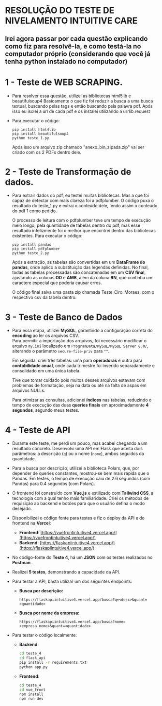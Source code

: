 # RESOLUÇÃO DO TESTE DE NIVELAMENTO INTUITIVE CARE

## Irei agora passar por cada questão explicando como fiz para resolvê-la, e como testá-la no computador próprio (considerando que você já tenha python instalado no computador)

# 1 - Teste de WEB SCRAPING.

- Para resolver essa questão, utilizei as bibliotecas html5lib e beautifulsoup4
  Basicamente o que fiz foi reduzir a busca a uma busca textual, buscando pelas tags <a> e então buscando pela palavra pdf. Após isso eu isolei a url de cada pdf e os instalei utilizando a urrlib.request

- Para executar o código:
   ```
  pip install html4lib
  pip install beautifulsoup4
  python teste_1.py
   ```
  Após isso um arquivo zip chamado "anexo_bin_zipada.zip" vai ser criado com os 2 PDFs dentro dele.

# 2 - Teste de Transformação de dados.

- Para extrair dados do pdf, eu testei muitas bibliotecas. Mas a que foi capaz de detectar com mais clareza foi a pdfplumber.
  O código puxa o resultado do teste_1.py e extrai o conteúdo dele, lendo assim o conteúdo do pdf 1 como pedido.

  O processo de leitura com o pdfplumber teve um tempo de execução meio longo, pela quantidade de tabelas dentro do pdf, mas esse resultado infelizmente foi o melhor que encontrei dentro das bibliotecas existentes.
  Para executar o código:
   ```
  pip install pandas
  pip install pdfplumber
  python teste_2.py
    ```
  Após a extração, as tabelas são convertidas em um **DataFrame do pandas**, onde aplico a substituição das legendas definidas. No final, todas as tabelas processadas são concatenadas em um **CSV final**, ajustando as colunas **OD** e **AMB**, além da coluna **RN**, que continha um caractere especial que poderia causar erros.  

  O código final salva uma pasta zip chamada Teste_Ciro_Moraes, com o respectivo csv da tabela dentro.

# 3 - Teste de Banco de Dados

- Para essa etapa, utilizei **MySQL**, garantindo a configuração correta do **encoding** ao ler os arquivos CSV.  
  Para permitir a importação dos arquivos, foi necessário modificar o arquivo `my.ini` localizado em `ProgramData/MySQL/MySQL Server 8.0/`, alterando o parâmetro `secure-file-priv` para `""`.  

   Em seguida, criei três tabelas: uma para **operadoras** e outra para **contabilidade anual**, onde cada trimestre foi inserido separadamente e consolidado em uma única tabela.  

  Tive que tomar cuidado pois muitos desses arquivos estavam com problemas de formatação, seja na data ou até na falta de aspas em arquivos NULLs.
  
  Para otimizar as consultas, adicionei **índices** nas tabelas, reduzindo o tempo de execução das duas **queries finais** em aproximadamente **4 segundos**, segundo meus testes.
   
# 4 - Teste de API

- Durante este teste, me perdi um pouco, mas acabei chegando a um resultado concreto. Desenvolvi uma API em Flask que aceita dois parâmetros: a descrição (`q`) ou o nome (`nome`), ambos seguidos da quantidade.
- Para a busca por descrição, utilizei a biblioteca Polars, que, por depender de queries constantes, mostrou-se bem mais rápida que o Pandas. Em testes, o tempo de execução caiu de 2.6 segundos (com Pandas) para 0.4 segundos (com Polars).
  
- O frontend foi construído com **Vue.js** e estilizado com **Tailwind CSS**, a tecnologia com a qual tenho mais familiaridade. Criei os métodos de requisição ao backend e botões para que o usuário defina o modo desejado.  
- Disponibilizei o código fonte para testes e fiz o deploy da API e do frontend na **Vercel**:
  - **Frontend**: [https://vuefrontintuitive4.vercel.app/](https://vuefrontintuitive4.vercel.app/)
  - **Backend**: [https://flaskapiintuitive4.vercel.app/](https://flaskapiintuitive4.vercel.app/)
- No código-fonte do **Teste 4**, há um **JSON** com os testes realizados no **Postman**.  
- Realizei **5 testes**, demonstrando a capacidade da API.  
- Para testar a API, basta utilizar um dos seguintes endpoints:  

  - **Busca por descrição:**  
    ```
    https://flaskapiintuitive4.vercel.app/busca?q=<desc>&quant=<quantidade>
    ```  

  - **Busca por nome da empresa:**  
    ```
    https://flaskapiintuitive4.vercel.app/busca?nome=<empresa_nome>&quant=<quantidade>
    ```
  
- Para testar o código localmente:

  - **Backend**:
    ```sh
    cd teste_4
    cd flask_api
    pip install -r requirements.txt
    python app.py
    ```

  - **Frontend**:
    ```sh
    cd teste_4
    cd vue_front
    npm install
    npm run dev
    ```
